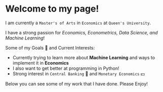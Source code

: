 # Welcome to my page!

I am currently a `Master's of Arts` in `Economics` at `Queen's University`. 

I have a strong passion for *Economics, Econometrics, Data Science, and Machine Learning*!

Some of my Goals :dart: and Current Interests:
* Currently trying to learn more about **Machine Learning** and ways to implement it in **Economics**
* I also want to get better at programming in Python!
* Strong interest in `Central Banking` :crystal_ball: and `Monetary Economics` :dollar:

Below you can see some of my work that I have done. Please Enjoy!
